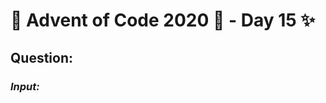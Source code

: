 # :christmas_tree: Advent of Code 2020 :christmas_tree: - Day 15 :sparkles:
## Question: 
>
>
>

### *Input:*

>
>
>